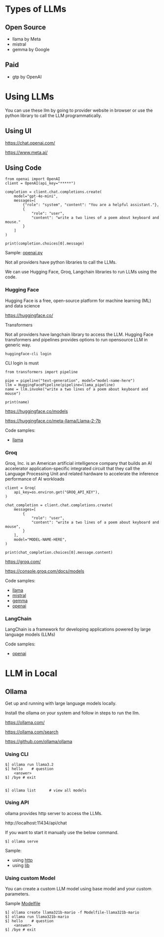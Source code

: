# Types of LLMs

## Open Source

- llama by Meta
- mistral
- gemma by Google

## Paid

- gtp by OpenAI

# Using LLMs

You can use these llm by going to provider website in browser or use the python library to call the LLM programmatically.

## Using UI

https://chat.openai.com/

https://www.meta.ai/

## Using Code

    from openai import OpenAI
    client = OpenAI(api_key="*****")

    completion = client.chat.completions.create(
        model="gpt-4o-mini",
        messages=[
            {"role": "system", "content": "You are a helpful assistant."},
            {
                "role": "user",
                "content": "write a two lines of a poem about keyboard and mouse."
            }
        ]
    )

    print(completion.choices[0].message)


Sample: [openai.py](llms/llm_openai.py)


Not all providers have python libraries to call the LLMs.  

We can use Hugging Face, Groq, Langchain libraries to run LLMs using the code.

### Hugging Face

Hugging Face is a free, open-source platform for machine learning (ML) and data science

https://huggingface.co/

Transformers

Not all providers have langchain library to access the LLM.  Hugging Face transformers and pipelines provides options
to run opensource LLM in generic way.

    huggingface-cli login

CLI login is must

    from transformers import pipeline

    pipe = pipeline("text-generation", model="model-name-here")
    llm = HuggingFacePipeline(pipeline=llama_pipeline)
    name = llm.invoke("write a two lines of a poem about keyboard and mouse")

    print(name)


https://huggingface.co/models

https://huggingface.co/meta-llama/Llama-2-7b

Code samples:

- [llama](./llms/huggingface/hf_llama.py)

### Groq

Groq, Inc. is an American artificial intelligence company that builds an AI accelerator application-specific integrated circuit that they call the Language Processing Unit and related hardware to accelerate the inference performance of AI workloads


    client = Groq(
        api_key=os.environ.get("GROQ_API_KEY"),
    )

    chat_completion = client.chat.completions.create(
        messages=[
            {
                "role": "user",
                "content": "write a two lines of a poem about keyboard and mouse",
            }
        ],
        model="MODEL-NAME-HERE",
    )

    print(chat_completion.choices[0].message.content)

https://groq.com/

https://console.groq.com/docs/models

Code samples:

- [llama](./llms/groq/gq_llama.py)
- [mistral](./llms/groq/gq_mistral.py)
- [gemma](./llms/groq/gq_gemma.py)
- [openai](./llms/groq/gq_openai.py)

### LangChain

LangChain is a framework for developing applications powered by large language models (LLMs)

Code samples:

- [openai](./llms/langchain/lc_openai.py)

# LLM in Local

## Ollama

Get up and running with large language models locally.


Install the ollama on your system and follow in steps to run the llm.

https://ollama.com/

https://ollama.com/search

https://github.com/ollama/ollama


### Using CLI

    $] ollama run llama3.2
    $] hello    # question
        <answer>
    $] /bye # exit
    

    $] ollama list      # view all models

### Using API

ollama provides http server to access the LLMs.

http://localhost:11434/api/chat

If you want to start it manually use the below command.

    $] ollama serve

Sample:
- using [http](llms/ollama/llm_ollama_http.py)
- using [lib](llms/ollama/llm_ollama_lib.py)

### Using custom Model

You can create a custom LLM model using base model and your custom parameters.

Sample [Modelfile](llms/ollama/Modelfile)

    $] ollama create llama321b-mario -f Modelfile-llama321b-mario
    $] ollama run llama321b-mario
    $] hello    # question
        <answer>
    $] /bye # exit
